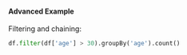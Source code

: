 #### Advanced Example
Filtering and chaining:
```python
df.filter(df['age'] > 30).groupBy('age').count()
```

